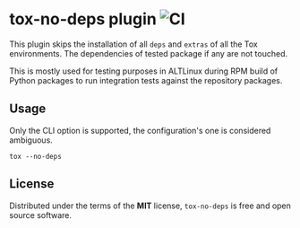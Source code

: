 # tox-no-deps plugin ![CI](https://github.com/stanislavlevin/tox-no-deps/workflows/CI/badge.svg)

This plugin skips the installation of all `deps` and `extras` of all the
Tox environments. The dependencies of tested package if any are not touched.

This is mostly used for testing purposes in ALTLinux during RPM build of Python
packages to run integration tests against the repository packages.

Usage
-----

Only the CLI option is supported, the configuration's one is considered
ambiguous.

```
tox --no-deps
```

License
-------

Distributed under the terms of the **MIT** license, `tox-no-deps` is
free and open source software.
